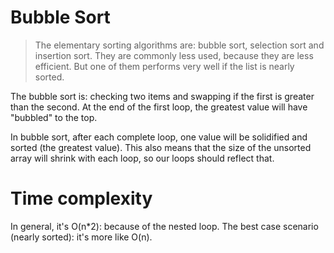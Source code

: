 # Bubble Sort

> The elementary sorting algorithms are: bubble sort, selection sort and insertion sort.
> They are commonly less used, because they are less efficient. But one of them 
> performs very well if the list is nearly sorted.

The bubble sort is: checking two items and swapping if the first is greater than the second. At the end of the first loop, the greatest value will have "bubbled" to the top.

In bubble sort, after each complete loop, one value will be solidified and sorted (the greatest value). This also means that the size of the unsorted array will shrink with each loop, so our loops should reflect that.

# Time complexity

In general, it's O(n*2): because of the nested loop.
The best case scenario (nearly sorted): it's more like O(n).
